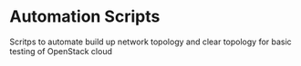 # Automation Scripts

Scritps to automate build up network topology and clear topology for basic testing of OpenStack cloud
